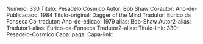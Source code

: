 Numero: 330
Titulo: Pesadelo Cósmico
Autor: Bob Shaw
Co-autor: 
Ano-de-Publicacaoo: 1984
Titulo-original: Dagger of the Mind
Tradutor: Eurico da Fonseca
Co-tradutor: 
Ano-de-edicao: 1979
alias: Bob-Shaw
Autor2-alias: 
Tradutor1-alias: Eurico-da-Fonseca
Tradutor2-alias: 
Titulo-link: 330-Pesadelo-Cosmico
Capa: 
pags: 
Capa-link: